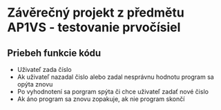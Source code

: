 # Závěrečný projekt z předmětu AP1VS - testovanie prvočísiel

## Priebeh funkcie kódu
* Uživateľ zada číslo
* Ak uživateľ nazadal čislo alebo zadal nesprávnu hodnotu program sa opýta znovu
* Po vyhodnotení sa porgram spýta či chce uživateľ zadať nové čislo
* Ak áno program sa znovu zopakuje, ak nie program skončí

